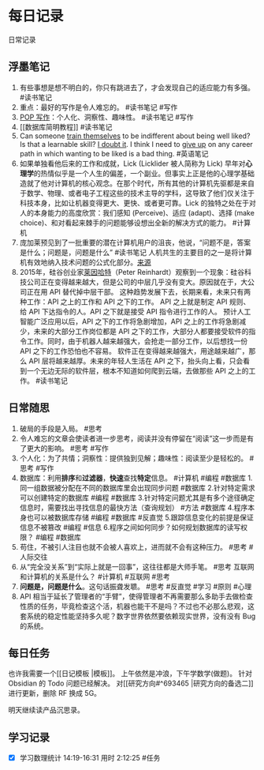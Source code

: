 # 每日记录

日常记录

## 浮墨笔记

1. 有些事想是想不明白的，你只有跳进去了，才会发现自己的适应能力有多强。 #读书笔记 
2. 重点：最好的写作是令人难忘的。 #读书笔记 #写作 
3. [POP 写作](https://dxxi2plhwc.feishu.cn/docs/doccndttB7YWZn3MgTfUTqSC1Fc#)：个人化、洞察性、趣味性。 #读书笔记  #写作
4. [[数据库简明教程]] #读书笔记 
5. Can someone [train themselves](https://critter.blog/2021/10/20/becoming-a-visionary-of-people/) to be indifferent about being well liked? Is that a learnable skill? [I doubt it](https://critter.blog/2021/07/21/whats-your-native-genius/). I think I need to [give up](https://critter.blog/2021/05/13/give-up-earlier/) on any career path in which wanting to be liked is a bad thing. #英语笔记 
6. 如果单独看他后来的工作和成就，Lick (Licklider 被人简称为 Lick) 早年对**心理学**的热情似乎是一个人生的偏差，一个副业。但事实上正是他的心理学基础造就了他对计算机的核心观念。在那个时代，所有其他的计算机先驱都是来自于数学、物理、或者电子工程这些的技术主导的学科，这导致了他们仅关注于科技本身，比如让机器变得更大、更快、或者更可靠。Lick 的独特之处在于对人的本身能力的高度欣赏：我们感知 (Perceive)、适应 (adapt)、选择 (make choice)、和对看起来棘手的问题能够设想出全新的解决方式的能力。 #计算机
7. 庞加莱预见到了一批重要的潜在计算机用户的沮丧，他说，“问题不是，答案是什么；问题是，问题是什么” #读书笔记
人机共生的主要目的之一是将计算机有效地纳入技术问题的公式化部分。[来源](https://index.pmthinking.com/J-C-R-Licklider-f4e6be41caee4d06abf3a400f25c3959)
8. 2015年，硅谷创业家[莱因哈特](https://rein.pk/replacing-middle-management-with-apis)（Peter Reinhardt）观察到一个现象：硅谷科技公司正在变得越来越大，但是公司的中层几乎没有变大。原因就在于，大公司正在用 API 替代掉中层干部。
这种趋势发展下去，长期来看，未来只有两种工作：API 之上的工作和 API 之下的工作。 API 之上就是制定 API 规则、给 API 下达指令的人。API 之下就是接受 API 指令进行工作的人。
预计人工智能广泛应用以后，API 之下的工作将急剧增加，API 之上的工作将急剧减少，未来的大部分工作岗位都是 API 之下的工作，大部分人都要接受软件的指令工作。同时，由于机器人越来越强大，会抢走一部分工作，以后想找一份 API 之下的工作恐怕也不容易。
软件正在变得越来越强大，用途越来越广，那么 API 层将越来越厚。未来的年轻人生活在 API 之下，抬头向上看，只会看到一个无边无际的软件层，根本不知道如何爬到云端，去做那些 API 之上的工作。 #读书笔记 


## 日常随思

1. 破局的手段是入局。 #思考 
2. 令人难忘的文章会使读者进一步思考，阅读并没有停留在“阅读”这一步而是有了更大的影响。 #思考 #写作 
3. 个人化：为了共情；洞察性：提供独到见解；趣味性：阅读至少是轻松的。 #思考 #写作
4. 数据库：利用**排序**和**过滤器**，**快速**查找**特定**信息。 #计算机 #编程 #数据库
1.同一组数据被分配在不同的数据库里会出现同步问题 #数据库
2.针对特定需求可以创建特定的数据库 #编程 #数据库
3.针对特定问题尤其是有多个途径确定信息时，需要找出寻找信息的最快方法（查询规划） #方法 #数据库
4.程序本身也可以被数据库存储 #编程 #数据库 #反直觉
5.跟踪信息变化的前提是保证信息不被篡改 #编程 #信息
6.程序之间如何同步？如何规划数据库的读写权限？ #编程 #数据库
 5. 苟住，不被引人注目也就不会被人喜欢上，进而就不会有这种压力。 #思考 #人际交往 
 6. 从“完全没关系”到“实际上就是一回事”，这往往都是大师手笔。 #思考
互联网和计算机的关系是什么？ #计算机 #互联网 #思考
 7. **问题是，问题是什么**。这句话振聋发聩。 #思考 #反直觉 #学习 #原则 #心理 
 8. API 相当于延长了管理者的“手臂”，使得管理者不再需要那么多助手去做检查性质的任务，毕竟检查这个活，机器也能干不是吗？不过也不必那么悲观，这套系统的稳定性能坚持多久呢？数字世界依然要依赖现实世界，没有没有 Bug 的系统。


## 每日任务

也许我需要一个[[日记模板 |模板]]。
上午依然是冲浪，下午学数学(做题)。
针对 Obsidian 的 Todo 问题已经解决。
对[[研究方向#^693465 |研究方向的备选二]]进行更新，删除 RF 换成 5G。

明天继续读产品沉思录。


## 学习记录

- [x] 学习数理统计 14:19-16:31 用时 2:12:25 #任务 

